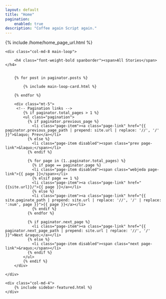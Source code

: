 ```yaml
---
layout: default
title: "Home"
pagination:
    enabled: true
description: "Coffee again Script again."
---
```


{% include /home/home_page_url.html %}

<!-- Now the rest of the posts with the usual loop but with an offset:4 on the first page so we can skeep the first 4 posts displayed above -->

<div class="row mt-3">

    <div class="col-md-8 main-loop">

        <h4 class="font-weight-bold spanborder"><span>All Stories</span></h4>


        {% for post in paginator.posts %}

            {% include main-loop-card.html %}

        {% endfor %}

        <div class="mt-5">
         <!-- Pagination links -->
            {% if paginator.total_pages > 1 %}
            <ul class="pagination">
              {% if paginator.previous_page %}
                <li class="page-item"><a class="page-link" href="{{ paginator.previous_page_path | prepend: site.url | replace: '//', '/' }}">&laquo; Prev</a></li>
              {% else %}
                <li class="page-item disabled"><span class="prev page-link">&laquo;</span></li>
              {% endif %}

              {% for page in (1..paginator.total_pages) %}
                {% if page == paginator.page %}
                <li class="page-item disabled"><span class="webjeda page-link">{{ page }}</span></li>
                {% elsif page == 1 %}
                <li class="page-item"><a class="page-link" href="{{site.url}}/">{{ page }}</a></li>
                {% else %}
                <li class="page-item"><a class="page-link" href="{{ site.paginate_path | prepend: site.url | replace: '//', '/' | replace: ':num', page }}">{{ page }}</a></li>
                {% endif %}
              {% endfor %}

              {% if paginator.next_page %}
                <li class="page-item"><a class="page-link" href="{{ paginator.next_page_path | prepend: site.url | replace: '//', '/' }}">Next &raquo;</a></li>
              {% else %}
                <li class="page-item disabled"><span class="next page-link">&raquo;</span></li>
              {% endif %}
            </ul>
            {% endif %}
        </div>

    </div>

    <div class="col-md-4">
        {% include sidebar-featured.html %}
    </div>

</div>



</div>
